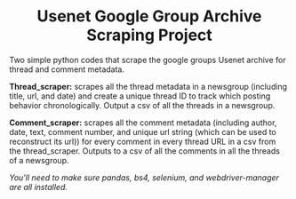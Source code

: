 <h1 style="text-align: center;"><strong>Usenet Google Group Archive Scraping Project</strong></h1>

Two simple python codes that scrape the google groups Usenet archive for thread and comment metadata.

**Thread_scraper:** scrapes all the thread metadata in a newsgroup (including title, url, and date) and create a unique thread ID to track which posting behavior chronologically. Output a csv of all the threads in a newsgroup.

**Comment_scraper:** scrapes all the comment metadata (including author, date, text, comment number, and unique url string (which can be used to reconstruct its url)) for every comment in every thread URL in a csv from the thread_scraper. Outputs to a csv of all the comments in all the threads of a newsgroup. 

*You'll need to make sure pandas, bs4, selenium, and webdriver-manager are all installed.*
